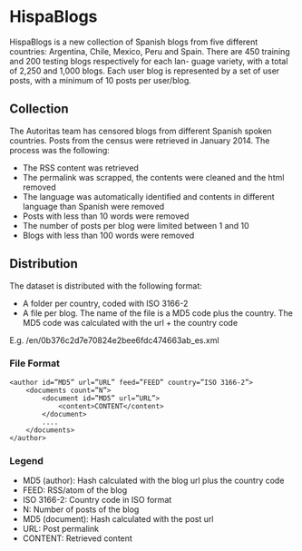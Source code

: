 # HispaBlogs

HispaBlogs is a new collection of Spanish blogs from five different countries: Argentina, Chile, Mexico, Peru and Spain. There are 450 training and 200 testing blogs respectively for each lan- guage variety, with a total of 2,250 and 1,000 blogs. Each user blog is represented by a set of user posts, with a minimum of 10 posts per user/blog.

## Collection

The Autoritas team has censored blogs from different Spanish spoken countries. Posts from the census were retrieved in January 2014. The process was the following:

- The RSS content was retrieved
- The permalink was scrapped, the contents were cleaned and the html removed
- The language was automatically identified and contents in different language than Spanish were removed
- Posts with less than 10 words were removed
- The number of posts per blog were limited between 1 and 10
- Blogs with less than 100 words were removed

## Distribution

The dataset is distributed with the following format:

- A folder per country, coded with ISO 3166-2
- A file per blog. The name of the file is a MD5 code plus the country. The MD5 code was calculated with the url + the country code 

E.g. /en/0b376c2d7e70824e2bee6fdc474663ab_es.xml


### File Format

```
<author id=”MD5” url=”URL” feed=”FEED” country=”ISO 3166-2”>
	<documents count=”N”> 
		<document id=”MD5” url=”URL”>
			<content>CONTENT</content> 
		</document>
		....
	</documents>
</author>
```

### Legend

- MD5 (author): Hash calculated with the blog url plus the country code
- FEED: RSS/atom of the blog
- ISO 3166-2: Country code in ISO format
- N: Number of posts of the blog
- MD5 (document): Hash calculated with the post url
- URL: Post permalink
- CONTENT: Retrieved content
